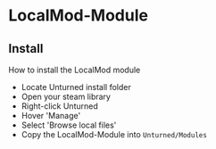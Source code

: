 # LocalMod-Module

## Install
How to install the LocalMod module
 - Locate Unturned install folder
  - Open your steam library
  - Right-click Unturned
  - Hover 'Manage'
  - Select 'Browse local files'
 - Copy the LocalMod-Module into `Unturned/Modules`
